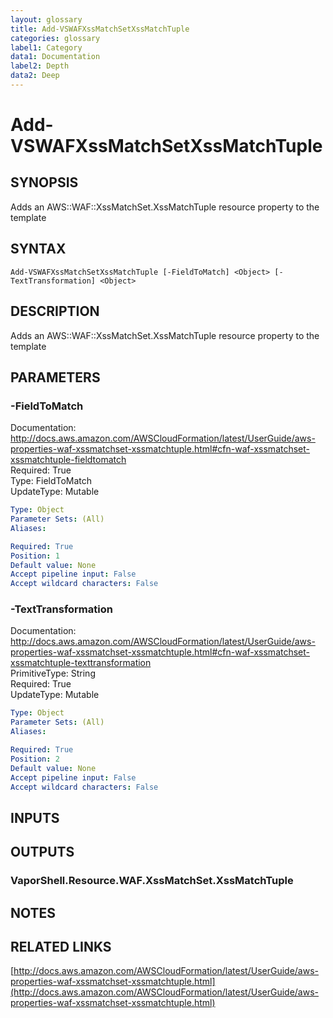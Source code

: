 ```yaml
---
layout: glossary
title: Add-VSWAFXssMatchSetXssMatchTuple
categories: glossary
label1: Category
data1: Documentation
label2: Depth
data2: Deep
---
```


# Add-VSWAFXssMatchSetXssMatchTuple

## SYNOPSIS
Adds an AWS::WAF::XssMatchSet.XssMatchTuple resource property to the template

## SYNTAX

```
Add-VSWAFXssMatchSetXssMatchTuple [-FieldToMatch] <Object> [-TextTransformation] <Object>
```

## DESCRIPTION
Adds an AWS::WAF::XssMatchSet.XssMatchTuple resource property to the template

## PARAMETERS

### -FieldToMatch
Documentation: http://docs.aws.amazon.com/AWSCloudFormation/latest/UserGuide/aws-properties-waf-xssmatchset-xssmatchtuple.html#cfn-waf-xssmatchset-xssmatchtuple-fieldtomatch    
Required: True    
Type: FieldToMatch    
UpdateType: Mutable

```yaml
Type: Object
Parameter Sets: (All)
Aliases: 

Required: True
Position: 1
Default value: None
Accept pipeline input: False
Accept wildcard characters: False
```

### -TextTransformation
Documentation: http://docs.aws.amazon.com/AWSCloudFormation/latest/UserGuide/aws-properties-waf-xssmatchset-xssmatchtuple.html#cfn-waf-xssmatchset-xssmatchtuple-texttransformation    
PrimitiveType: String    
Required: True    
UpdateType: Mutable

```yaml
Type: Object
Parameter Sets: (All)
Aliases: 

Required: True
Position: 2
Default value: None
Accept pipeline input: False
Accept wildcard characters: False
```

## INPUTS

## OUTPUTS

### VaporShell.Resource.WAF.XssMatchSet.XssMatchTuple

## NOTES

## RELATED LINKS

[http://docs.aws.amazon.com/AWSCloudFormation/latest/UserGuide/aws-properties-waf-xssmatchset-xssmatchtuple.html](http://docs.aws.amazon.com/AWSCloudFormation/latest/UserGuide/aws-properties-waf-xssmatchset-xssmatchtuple.html)

